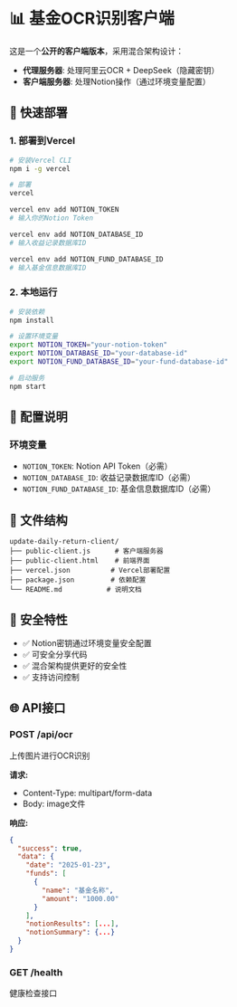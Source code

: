# 📊 基金OCR识别客户端

这是一个**公开的客户端版本**，采用混合架构设计：
- **代理服务器**: 处理阿里云OCR + DeepSeek（隐藏密钥）
- **客户端服务器**: 处理Notion操作（通过环境变量配置）

## 🚀 快速部署

### 1. 部署到Vercel

```bash
# 安装Vercel CLI
npm i -g vercel

# 部署
vercel

vercel env add NOTION_TOKEN
# 输入你的Notion Token

vercel env add NOTION_DATABASE_ID  
# 输入收益记录数据库ID

vercel env add NOTION_FUND_DATABASE_ID
# 输入基金信息数据库ID
```

### 2. 本地运行

```bash
# 安装依赖
npm install

# 设置环境变量
export NOTION_TOKEN="your-notion-token"
export NOTION_DATABASE_ID="your-database-id"
export NOTION_FUND_DATABASE_ID="your-fund-database-id"

# 启动服务
npm start
```

## 🔧 配置说明

### 环境变量

- `NOTION_TOKEN`: Notion API Token（必需）
- `NOTION_DATABASE_ID`: 收益记录数据库ID（必需）
- `NOTION_FUND_DATABASE_ID`: 基金信息数据库ID（必需）


## 📁 文件结构

```
update-daily-return-client/
├── public-client.js      # 客户端服务器
├── public-client.html    # 前端界面
├── vercel.json          # Vercel部署配置
├── package.json         # 依赖配置
└── README.md           # 说明文档
```

## 🔐 安全特性

- ✅ Notion密钥通过环境变量安全配置
- ✅ 可安全分享代码
- ✅ 混合架构提供更好的安全性
- ✅ 支持访问控制

## 🌐 API接口

### POST /api/ocr
上传图片进行OCR识别

**请求:**
- Content-Type: multipart/form-data
- Body: image文件

**响应:**
```json
{
  "success": true,
  "data": {
    "date": "2025-01-23",
    "funds": [
      {
        "name": "基金名称",
        "amount": "1000.00"
      }
    ],
    "notionResults": [...],
    "notionSummary": {...}
  }
}
```

### GET /health
健康检查接口
